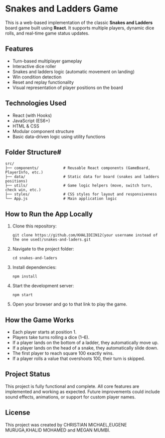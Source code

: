 # Snakes and Ladders Game

This is a web-based implementation of the classic **Snakes and Ladders** board game built using **React**. It supports multiple players, dynamic dice rolls, and real-time game status updates.

## Features

- Turn-based multiplayer gameplay  
- Interactive dice roller  
- Snakes and ladders logic (automatic movement on landing)  
- Win condition detection  
- Reset and replay functionality  
- Visual representation of player positions on the board  

## Technologies Used

- React (with Hooks)  
- JavaScript (ES6+)  
- HTML & CSS  
- Modular component structure  
- Basic data-driven logic using utility functions  

## Folder Structure#

```
src/
├── components/           # Reusable React components (GameBoard, PlayerInfo, etc.)
├── data/                 # Static data for board (snakes and ladders positions)
├── utils/                # Game logic helpers (move, switch turn, check win, etc.)
├── styles/               # CSS styles for layout and responsiveness
└── App.js                # Main application logic
```

## How to Run the App Locally

1. Clone this repository:
   ```
   git clone https://github.com/KHALIDIIN12(your username instead of the one used)/snakes-and-laders.git
   ```

2. Navigate to the project folder:
   ```
   cd snakes-and-laders
   ```

3. Install dependencies:
   ```
   npm install
   ```

4. Start the development server:
   ```
   npm start
   ```

5. Open your browser and go to that link to play the game.

## How the Game Works

- Each player starts at position 1.  
- Players take turns rolling a dice (1–6).  
- If a player lands on the bottom of a ladder, they automatically move up.  
- If a player lands on the head of a snake, they automatically slide down.  
- The first player to reach square 100 exactly wins.  
- If a player rolls a value that overshoots 100, their turn is skipped.  

## Project Status

This project is fully functional and complete. All core features are implemented and working as expected. Future improvements could include sound effects, animations, or support for custom player names.

## License

This project was created by CHRISTIAN MICHAEL,EUGENE MURUGA,KHALID MOHAMED and MEGAN MUMBI.
